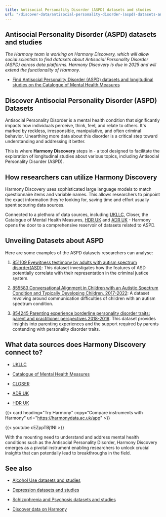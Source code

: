 ```yaml
---
title: Antisocial Personality Disorder (ASPD) datasets and studies
url: "/discover-data/antisocial-personality-disorder-(aspd)-datasets-and-studies"
---
```


## Antisocial Personality Disorder (ASPD) datasets and studies

*The Harmony team is working on Harmony Discovery, which will allow social scientists to find datasets about Antisocial Personality Disorder (ASPD) across data platforms. Harmony Discovery is due in 2025 and will extend the functionality of Harmony.*

* [Find Antisocial Personality Disorder (ASPD) datasets and longitudinal studies on the Catalogue of Mental Health Measures](https://www.cataloguementalhealth.ac.uk/?content=search&query=Topic:antisocial+personality+disorder+%28aspd%29)

## Discover Antisocial Personality Disorder (ASPD) Datasets

Antisocial Personality Disorder is a mental health condition that significantly impacts how individuals perceive, think, feel, and relate to others. It's marked by reckless, irresponsible, manipulative, and often criminal behavior. Unearthing more data about this disorder is a critical step toward understanding and addressing it better.

This is where **Harmony Discovery** steps in - a tool designed to facilitate the exploration of longitudinal studies about various topics, including Antisocial Personality Disorder (ASPD). 

## How researchers can utilize Harmony Discovery

Harmony Discovery uses sophisticated large language models to match questionnaire items and variable names. This allows researchers to pinpoint the exact information they're looking for, saving time and effort usually spent scouring data sources.

Connected to a plethora of data sources, including [UKLLC](https://explore.ukllc.ac.uk), Closer, the Catalogue of Mental Health Measures, [HDR UK](https://www.hdruk.ac.uk/) and [ADR UK](https://www.adruk.org/) - Harmony opens the door to a comprehensive reservoir of datasets related to ASPD.

## Unveiling Datasets about ASPD
Here are some examples of the ASPD datasets researchers can analyse:

1. [851109 Eyewitness testimony by adults with autism spectrum disorder(ASD)](https://reshare.ukdataservice.ac.uk/851109): This dataset investigates how the features of ASD potentially correlate with their representation in the criminal justice system.

2. [855583 Conversational Alignment in Children with an Autistic Spectrum Condition and Typically Developing Children, 2017-2022](https://reshare.ukdataservice.ac.uk/855583): A dataset revolving around communication difficulties of children with an autism spectrum condition.

3. [854245 Parenting experience borderline personality disorder traits: parent and practitioner perspectives 2018-2019](https://reshare.ukdataservice.ac.uk/854245): This dataset provides insights into parenting experiences and the support required by parents contending with personality disorder traits.


## What data sources does Harmony Discovery connect to?

* [UKLLC](https://explore.ukllc.ac.uk)

* [Catalogue of Mental Health Measures](https://www.cataloguementalhealth.ac.uk/)

* [CLOSER](https://closer.ac.uk/)

* [ADR UK](https://www.adruk.org/data-access/data-catalogue/)

* [HDR UK](https://www.healthdatagateway.org/)

{{< card heading="Try Harmony" copy="Compare instruments with Harmony" url="https://harmonydata.ac.uk/app" >}}

{{< youtube cEZppTBj1NI >}}


With the mounting need to understand and address mental health conditions such as the Antisocial Personality Disorder, Harmony Discovery emerges as a pivotal instrument enabling researchers to unlock crucial insights that can potentially lead to breakthroughs in the field.

## See also

* [Alcohol Use datasets and studies](/discover-data/alcohol-use-datasets-and-studies)

* [Depression datasets and studies](/discover-data/depression-datasets-and-studies)

* [Schizophrenia and Psychosis datasets and studies](/discover-data/schizophrenia-and-psychosis-datasets-and-studies)

* [Discover data on Harmony](/discover-data)